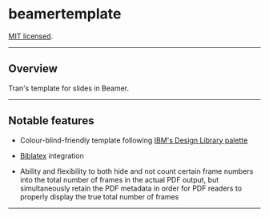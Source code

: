 # beamertemplate

[MIT licensed](https://github.com/paultran47/beamertemplate/blob/main/LICENCE.md).

---

## Overview

Tran's template for slides in Beamer.

---

## Notable features

* Colour-blind-friendly template following [IBM's Design Library palette](https://davidmathlogic.com/colorblind/)

* [Biblatex](https://ctan.org/pkg/biblatex) integration

* Ability and flexibility to both hide and not count certain frame numbers into
the total number of frames in the actual PDF output, but simultaneously retain
the PDF metadata in order for PDF readers to properly display the true total
number of frames

---
